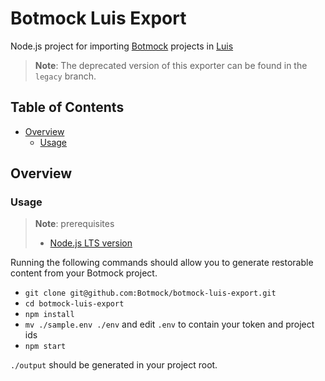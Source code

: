 # Botmock Luis Export

Node.js project for importing [Botmock](https://botmock.com) projects in [Luis](https://www.luis.ai/applications)

> **Note**: The deprecated version of this exporter can be found in the `legacy` branch.

## Table of Contents

* [Overview](#overview)
  * [Usage](#usage)

## Overview

### Usage

> **Note**: prerequisites
> - [Node.js LTS version](https://nodejs.org/en/)

Running the following commands should allow you to generate restorable content from your Botmock project.

- `git clone git@github.com:Botmock/botmock-luis-export.git`
- `cd botmock-luis-export`
- `npm install`
- `mv ./sample.env ./env` and edit `.env` to contain your token and project ids
- `npm start`

`./output` should be generated in your project root.
